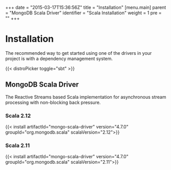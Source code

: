 +++
date = "2015-03-17T15:36:56Z"
title = "Installation"
[menu.main]
  parent = "MongoDB Scala Driver"
  identifier = "Scala Installation"
  weight = 1
  pre = "<i class='fa'></i>"
+++

# Installation

The recommended way to get started using one of the drivers in your project is with a dependency management system.

{{< distroPicker toggle="sbt" >}}

## MongoDB Scala Driver

The Reactive Streams based Scala implementation for asynchronous stream processing with non-blocking back pressure.

### Scala 2.12

{{< install artifactId="mongo-scala-driver" version="4.7.0" groupId="org.mongodb.scala" scalaVersion="2.12">}}

### Scala 2.11

{{< install artifactId="mongo-scala-driver" version="4.7.0" groupId="org.mongodb.scala" scalaVersion="2.11">}}
